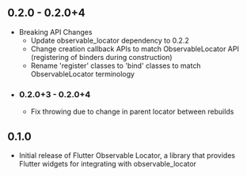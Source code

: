 ## 0.2.0 - 0.2.0+4

- Breaking API Changes
    - Update observable_locator dependency to 0.2.2
    - Change creation callback APIs to match ObservableLocator API (registering of binders during construction)
    - Rename 'register' classes to 'bind' classes to match ObservableLocator terminology
- ### 0.2.0+3 - 0.2.0+4
  - Fix throwing due to change in parent locator between rebuilds

## 0.1.0

- Initial release of Flutter Observable Locator, a library that provides Flutter widgets for integrating with observable_locator